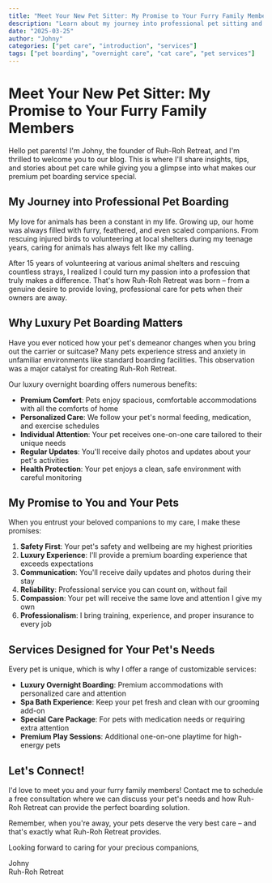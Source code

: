 ```yaml
---
title: "Meet Your New Pet Sitter: My Promise to Your Furry Family Members"
description: "Learn about my journey into professional pet sitting and the care standards I uphold for every animal in my care at Ruh-Roh Retreat."
date: "2025-03-25"
author: "Johny"
categories: ["pet care", "introduction", "services"]
tags: ["pet boarding", "overnight care", "cat care", "pet services"]
---
```


# Meet Your New Pet Sitter: My Promise to Your Furry Family Members

Hello pet parents! I'm Johny, the founder of Ruh-Roh Retreat, and I'm thrilled to welcome you to our blog. This is where I'll share insights, tips, and stories about pet care while giving you a glimpse into what makes our premium pet boarding service special.

## My Journey into Professional Pet Boarding

My love for animals has been a constant in my life. Growing up, our home was always filled with furry, feathered, and even scaled companions. From rescuing injured birds to volunteering at local shelters during my teenage years, caring for animals has always felt like my calling.

After 15 years of volunteering at various animal shelters and rescuing countless strays, I realized I could turn my passion into a profession that truly makes a difference. That's how Ruh-Roh Retreat was born – from a genuine desire to provide loving, professional care for pets when their owners are away.

## Why Luxury Pet Boarding Matters

Have you ever noticed how your pet's demeanor changes when you bring out the carrier or suitcase? Many pets experience stress and anxiety in unfamiliar environments like standard boarding facilities. This observation was a major catalyst for creating Ruh-Roh Retreat.

Our luxury overnight boarding offers numerous benefits:

- **Premium Comfort**: Pets enjoy spacious, comfortable accommodations with all the comforts of home
- **Personalized Care**: We follow your pet's normal feeding, medication, and exercise schedules
- **Individual Attention**: Your pet receives one-on-one care tailored to their unique needs
- **Regular Updates**: You'll receive daily photos and updates about your pet's activities
- **Health Protection**: Your pet enjoys a clean, safe environment with careful monitoring

## My Promise to You and Your Pets

When you entrust your beloved companions to my care, I make these promises:

1. **Safety First**: Your pet's safety and wellbeing are my highest priorities
2. **Luxury Experience**: I'll provide a premium boarding experience that exceeds expectations
3. **Communication**: You'll receive daily updates and photos during their stay
4. **Reliability**: Professional service you can count on, without fail
5. **Compassion**: Your pet will receive the same love and attention I give my own
6. **Professionalism**: I bring training, experience, and proper insurance to every job

## Services Designed for Your Pet's Needs

Every pet is unique, which is why I offer a range of customizable services:

- **Luxury Overnight Boarding**: Premium accommodations with personalized care and attention
- **Spa Bath Experience**: Keep your pet fresh and clean with our grooming add-on
- **Special Care Package**: For pets with medication needs or requiring extra attention
- **Premium Play Sessions**: Additional one-on-one playtime for high-energy pets

## Let's Connect!

I'd love to meet you and your furry family members! Contact me to schedule a free consultation where we can discuss your pet's needs and how Ruh-Roh Retreat can provide the perfect boarding solution.

Remember, when you're away, your pets deserve the very best care – and that's exactly what Ruh-Roh Retreat provides.

Looking forward to caring for your precious companions,

Johny  
Ruh-Roh Retreat
